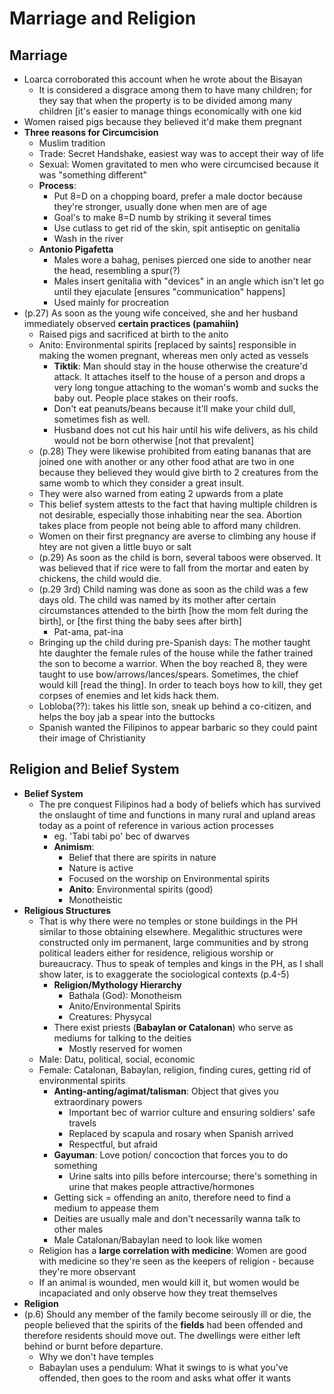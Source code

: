 # Marriage and Religion

## Marriage
* Loarca corroborated this account when he wrote about the Bisayan
  * It is considered a disgrace among them to have many children; for they say that when the property is to be divided among many children [it's easier to manage things economically with one kid
* Women raised pigs because they believed it'd make them pregnant
* **Three reasons for Circumcision**
  * Muslim tradition
  * Trade: Secret Handshake, easiest way was to accept their way of life
  * Sexual: Women gravitated to men who were circumcised because it was "something different"
  * **Process**: 
    * Put 8=D on a chopping board, prefer a male doctor because they're stronger, usually done when men are of age
    * Goal's to make 8=D numb by striking it several times
    * Use cutlass to get rid of the skin, spit antiseptic on genitalia
    * Wash in the river
  * **Antonio Pigafetta**
    * Males wore a bahag, penises pierced one side to another near the head, resembling a spur(?)
    * Males insert genitalia with "devices" in an angle which isn't let go until they ejaculate [ensures "communication" happens]
    * Used mainly for procreation
* (p.27) As soon as the young wife conceived, she and her husband immediately observed **certain practices (pamahiin)**
  * Raised pigs and sacrificed at birth to the anito
  * Anito: Environmental spirits [replaced by saints] responsible in making the women pregnant, whereas men only acted as vessels
    * **Tiktik**: Man should stay in the house otherwise the creature'd attack. It attaches itself to the house of a person and drops a very long tongue attaching to the woman's womb and sucks the baby out. People place stakes on their roofs.
    * Don't eat peanuts/beans because it'll make your child dull, sometimes fish as well.
    * Husband does not cut his hair until his wife delivers, as his child would not be born otherwise [not that prevalent]
  * (p.28) They were likewise prohibited from eating bananas that are joined one with another or any other food athat are two in one because they believed they would give birth to 2 creatures from the same womb to which they consider a great insult.
  * They were also warned from eating 2 upwards from a plate
  * This belief system attests to the fact that having multiple children is not desirable, especially those inhabiting near the sea. Abortion takes place from people not being able to afford many children.
  * Women on their first pregnancy are averse to climbing any house if htey are not given a little buyo or salt
  * (p.29) As soon as the child is born, several taboos were observed. It was believed that if rice were to fall from the mortar and eaten by chickens, the child would die.
  * (p.29 3rd) Child naming was done as soon as the child was a few days old. The child was named by its mother after certain circumstances attended to the birth [how the mom felt during the birth], or [the first thing the baby sees after birth]
    * Pat-ama, pat-ina
  * Bringing up the child during pre-Spanish days: The mother taught hte daughter the female rules of the house while the father trained the son to become a warrior. When the boy reached 8, they were taught to use bow/arrows/lances/spears. Sometimes, the chief would kill [read the thing]. In order to teach boys how to kill, they get corpses of enemies and let kids hack them. 
  * Lobloba(??): takes his little son, sneak up behind a co-citizen, and helps the boy jab a spear into the buttocks
  * Spanish wanted the Filipinos to appear barbaric so they could paint their image of Christianity

## Religion and Belief System
* **Belief System**
  * The pre conquest Filipinos had a body of beliefs which has survived the onslaught of time and functions in many rural and upland areas today as a point of reference in various action processes
    * eg. 'Tabi tabi po' bec of dwarves
    * **Animism**: 
      * Belief that there are spirits in nature
      * Nature is active
      * Focused on the worship on Environmental spirits
      * **Anito**: Environmental spirits (good)
      * Monotheistic
* **Religious Structures**
  * That is why there were no temples or stone buildings in the PH similar to those obtaining elsewhere. Megalithic structures were constructed only im permanent, large communities and by strong political leaders either for residence, religious worship or bureaucracy. Thus to speak of temples and kings in the PH, as I shall show later, is to exaggerate the sociological contexts (p.4-5)
    * **Religion/Mythology Hierarchy**
      * Bathala (God): Monotheism
      * Anito/Environmental Spirits
      * Creatures: Physycal
    * There exist priests (**Babaylan or Catalonan**) who serve as mediums for talking to the deities
      * Mostly reserved for women
  * Male: Datu, political, social, economic
  * Female: Catalonan, Babaylan, religion, finding cures, getting rid of environmental spirits
    * **Anting-anting/agimat/talisman**: Object that gives you extraordinary powers
      * Important bec of warrior culture and ensuring soldiers' safe travels
      * Replaced by scapula and rosary when Spanish arrived
      * Respectful, but afraid
    * **Gayuman**: Love potion/ concoction that forces you to do something
      * Urine salts into pills before intercourse; there's something in urine that makes people attractive/hormones
    * Getting sick = offending an anito, therefore need to find a medium to appease them
    * Deities are usually male and don't necessarily wanna talk to other males
    * Male Catalonan/Babaylan need to look like women
  * Religion has a **large correlation with medicine**: Women are good with medicine so they're seen as the keepers of religion - because they're more observant
  * If an animal is wounded, men would kill it, but women would be incapaciated and only observe how they treat themselves
* **Religion**
* (p.6) Should any member of the family become seirously ill or die, the people believed that the spirits of the **fields** had been offended and therefore residents should move out. The dwellings were either left behind or burnt before departure.
  * Why we don't have temples
  * Babaylan uses a pendulum: What it swings to is what you've offended, then goes to the room and asks what offer it wants